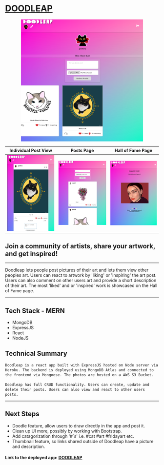 # [DOODLEAP](https://doodleap.herokuapp.com/) 
<p align="center">
<img width="400" height="400" src="build/static/media/app_screenshot.png">
</p>

Individual Post View            |  Posts Page         |        Hall of Fame Page
:-------------------------:|:-------------------------:|:-------------------------:
![doodleleap](build/static/media/app_screenshot2.png) |  ![doodleleap](build/static/media/app_screenshot3.png) | ![doodleleap](build/static/media/app_screenshot4.png)
## Join a community of artists, share your artwork, and get inspired!
---

Doodleap lets people post pictures of their art and lets them view other peoples art. Users can react to artwork by 'liking' or 'inspiring' the art post. Users can also comment on other users art and provide a short description of their art. The most 'liked' and or 'inspired' work is showcased on the Hall of Fame page.

---
## Tech Stack - MERN
- MongoDB
- ExpressJS
- React
- NodeJS

## Technical Summary
```
Doodleap is a react app built with ExpressJS hosted on Node server via Heroku. The backend is deployed using MongoDB Atlas and connected to the frontend via Mongoose. The photos are hosted on a AWS S3 Bucket.

Doodleap has full CRUD functionality. Users can create, update and delete their posts. Users can also view and react to other users posts.
```
---
## Next Steps
- Doodle feature, allow users to draw directly in the app and post it.
- Clean up UI more, possibly by working with Bootstrap.
- Add catagorization through '#`s' i.e. #cat #art #fridayart etc.
- Thumbnail feature, so links shared outside of Doodleap have a picture and description.


#### Link to the deployed app: [DOODLEAP](https://doodleap.herokuapp.com/) 